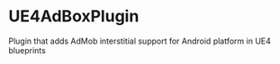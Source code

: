 # UE4AdBoxPlugin
Plugin that adds AdMob interstitial support for Android platform in UE4 blueprints
